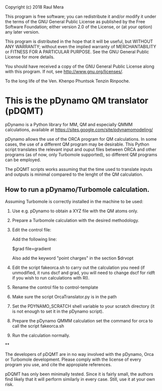Copyright (c) 2018 Raul Mera

This program is free software; you can redistribute it and/or modify
it under the terms of the GNU General Public License as
published by the Free Software Foundation; either version 2.0 of the
License, or (at your option) any later version.

This program is distributed in the hope that it will be useful,
but WITHOUT ANY WARRANTY; without even the implied warranty of
MERCHANTABILITY or FITNESS FOR A PARTICULAR PURPOSE.  See the
GNU General Public License for more details.

You should have received a copy of the GNU General
Public License along with this program.  If not, see
<http://www.gnu.org/licenses/>.

To the long life of the Ven. Khenpo Phuntsok Tenzin Rinpoche.


# This is the pDynamo QM translator (pDQMT)

pDynamo is a Python library for MM, QM and especially QMMM calculations, available at https://sites.google.com/site/pdynamomodeling/

pDynamo allows the use of the ORCA program for QM calculations. In some cases, the use of a different QM program may be desirable. This Python script translates the relevant input and ouput files between ORCA and other programs (as of now, only Turbomole supported), so different QM programs can be employed.

The pDQMT scripts works assuming that the time used to translate inputs and outputs is minimal compared to the lenght of the QM calculation.


## How to run a pDynamo/Turbomole calculation.

Assuming Turbomole is correctly installed in the machine to be used:

1. Use e.g. pDynamo to obtain a XYZ file with the QM atoms only.
2. Prepare a Turbomole calculation with the desired methodology.
3. Edit the control file: 

   Add the following line:

      $grad file=gradient

   Also add the keyword "point charges" in the section $drvopt

4. Edit the script fakeorca.sh to carry out the calculation you need (if unmodified, it runs dscf and grad, you will need to change dscf for ridft if you wish to run calculations with RI).

5. Rename the control file to control-template

6. Make sure the script OrcaTranslator.py is in the path

7. Set the PDYNAMO_SCRATCH shell variable to your scratch directory (it is not enough to set it in the pDynamo script).

8. Prepare the pDynamo QMMM calculation set the command for orca to call the script fakeorca.sh

9. Run the calculation normally.

**

The developers of pDQMT are in no way involved with the pDynamo, Orca or Turbomole development.
Please comply with the license of every program you use, and cite the appropiate references.

pDQMT has only been minimally tested. Since it is fairly small, the authors find likely
that it will perform similarly in every case. Still, use it at your own risk.


